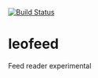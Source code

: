 [![Build Status](https://travis-ci.org/djego/leofeed.png)](https://travis-ci.org/djego/leofeed.png)

leofeed
=======

Feed reader  experimental
